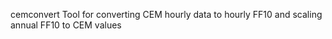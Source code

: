 cemconvert
Tool for converting CEM hourly data to hourly FF10 and scaling annual FF10 to CEM values
